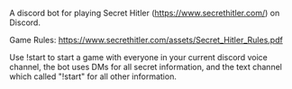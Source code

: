 A discord bot for playing Secret Hitler (https://www.secrethitler.com/) on Discord.

Game Rules: https://www.secrethitler.com/assets/Secret_Hitler_Rules.pdf

Use !start to start a game with everyone in your current discord voice channel, the bot uses DMs for all secret information, and the text channel which called "!start" for all other information.